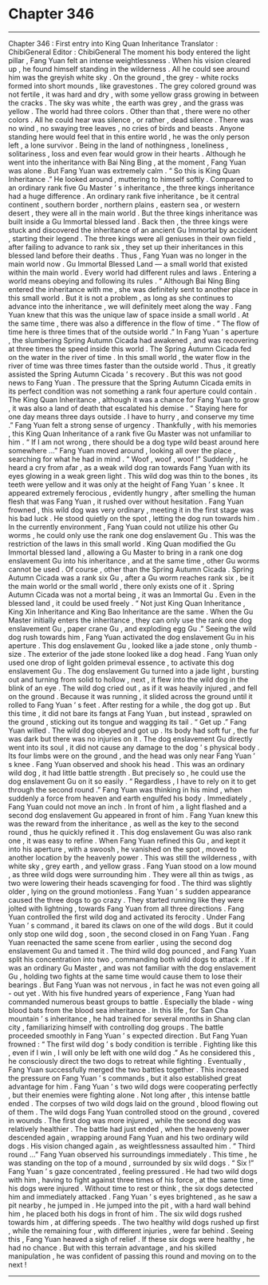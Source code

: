 
# Chapter 346


---

Chapter 346 : First entry into King Quan Inheritance
Translator :
ChibiGeneral
Editor :
ChibiGeneral
The moment his body entered the light pillar , Fang Yuan felt an intense weightlessness .
When his vision cleared up , he found himself standing in the wilderness .
All he could see around him was the greyish white sky .
On the ground , the grey - white rocks formed into short mounds , like gravestones .
The grey colored ground was not fertile , it was hard and dry , with some yellow grass growing in between the cracks .
The sky was white , the earth was grey , and the grass was yellow . The world had three colors .
Other than that , there were no other colors .
All he could hear was silence , or rather , dead silence . There was no wind , no swaying tree leaves , no cries of birds and beasts .
Anyone standing here would feel that in this entire world , he was the only person left , a lone survivor .
Being in the land of nothingness , loneliness , solitariness , loss and even fear would grow in their hearts .
Although he went into the inheritance with Bai Ning Bing , at the moment , Fang Yuan was alone .
But Fang Yuan was extremely calm .
“ So this is King Quan Inheritance .” He looked around , muttering to himself softly .
Compared to an ordinary rank five Gu Master ’ s inheritance , the three kings inheritance had a huge difference .
An ordinary rank five inheritance , be it central continent , southern border , northern plains , eastern sea , or western desert , they were all in the main world .
But the three kings inheritance was built inside a Gu Immortal blessed land .
Back then , the three kings were stuck and discovered the inheritance of an ancient Gu Immortal by accident , starting their legend .
The three kings were all geniuses in their own field , after failing to advance to rank six , they set up their inheritances in this blessed land before their deaths .
Thus , Fang Yuan was no longer in the main world now .
Gu Immortal Blessed Land
— a small world that existed within the main world .
Every world had different rules and laws .
Entering a world means obeying and following its rules .
“ Although Bai Ning Bing entered the inheritance with me , she was definitely sent to another place in this small world . But it is not a problem , as long as she continues to advance into the inheritance , we will definitely meet along the way .
Fang Yuan knew that this was the unique law of space inside a small world .
At the same time , there was also a difference in the flow of time .
“ The flow of time here is three times that of the outside world .” In Fang Yuan ’ s aperture , the slumbering Spring Autumn Cicada had awakened , and was recovering at three times the speed inside this world .
The Spring Autumn Cicada fed on the water in the river of time .
In this small world , the water flow in the river of time was three times faster than the outside world . Thus , it greatly assisted the Spring Autumn Cicada ’ s recovery .
But this was not good news to Fang Yuan .
The pressure that the Spring Autumn Cicada emits in its perfect condition was not something a rank four aperture could contain .
The King Quan Inheritance , although it was a chance for Fang Yuan to grow , it was also a land of death that escalated his demise .
“ Staying here for one day means three days outside . I have to hurry , and conserve my time .” Fang Yuan felt a strong sense of urgency .
Thankfully , with his memories , this King Quan Inheritance of a rank five Gu Master was not unfamiliar to him .
“ If I am not wrong , there should be a dog type wild beast around here somewhere …” Fang Yuan moved around , looking all over the place , searching for what he had in mind .
“ Woof , woof , woof !”
Suddenly , he heard a cry from afar , as a weak wild dog ran towards Fang Yuan with its eyes glowing in a weak green light .
This wild dog was thin to the bones , its teeth were yellow and it was only at the height of Fang Yuan ’ s knee .
It appeared extremely ferocious , evidently hungry , after smelling the human flesh that was Fang Yuan , it rushed over without hesitation .
Fang Yuan frowned , this wild dog was very ordinary , meeting it in the first stage was his bad luck .
He stood quietly on the spot , letting the dog run towards him .
In the currently environment , Fang Yuan could not utilize his other Gu worms , he could only use the rank one dog enslavement Gu .
This was the restriction of the laws in this small world .
King Quan modified the Gu Immortal blessed land , allowing a Gu Master to bring in a rank one dog enslavement Gu into his inheritance , and at the same time , other Gu worms cannot be used .
Of course , other than the Spring Autumn Cicada .
Spring Autumn Cicada was a rank six Gu , after a Gu worm reaches rank six , be it the main world or the small world , there only exists one of it .
Spring Autumn Cicada was not a mortal being , it was an Immortal Gu .
Even in the blessed land , it could be used freely .
“ Not just King Quan Inheritance , King Xin Inheritance and King Bao Inheritance are the same . When the Gu Master initially enters the inheritance , they can only use the rank one dog enslavement Gu , paper crane Gu , and exploding egg Gu .”
Seeing the wild dog rush towards him , Fang Yuan activated the dog enslavement Gu in his aperture .
This dog enslavement Gu , looked like a jade stone , only thumb - size . The exterior of the jade stone looked like a dog head .
Fang Yuan only used one drop of light golden primeval essence , to activate this dog enslavement Gu .
The dog enslavement Gu turned into a jade light , bursting out and turning from solid to hollow , next , it flew into the wild dog in the blink of an eye .
The wild dog cried out , as if it was heavily injured , and fell on the ground .
Because it was running , it slided across the ground until it rolled to Fang Yuan ’ s feet .
After resting for a while , the dog got up .
But this time , it did not bare its fangs at Fang Yuan , but instead , sprawled on the ground , sticking out its tongue and wagging its tail .
“ Get up .” Fang Yuan willed .
The wild dog obeyed and got up .
Its body had soft fur , the fur was dark but there was no injuries on it . The dog enslavement Gu directly went into its soul , it did not cause any damage to the dog ’ s physical body .
Its four limbs were on the ground , and the head was only near Fang Yuan ’ s knee .
Fang Yuan observed and shook his head .
This was an ordinary wild dog , it had little battle strength . But precisely so , he could use the dog enslavement Gu on it so easily .
“ Regardless , I have to rely on it to get through the second round .”
Fang Yuan was thinking in his mind , when suddenly a force from heaven and earth engulfed his body .
Immediately , Fang Yuan could not move an inch .
In front of him , a light flashed and a second dog enslavement Gu appeared in front of him .
Fang Yuan knew this was the reward from the inheritance , as well as the key to the second round , thus he quickly refined it .
This dog enslavement Gu was also rank one , it was easy to refine .
When Fang Yuan refined this Gu , and kept it into his aperture , with a
swoosh
, he vanished on the spot , moved to another location by the heavenly power .
This was still the wilderness , with white sky , grey earth , and yellow grass .
Fang Yuan stood on a low mound , as three wild dogs were surrounding him .
They were all thin as twigs , as two were lowering their heads scavenging for food . The third was slightly older , lying on the ground motionless .
Fang Yuan ’ s sudden appearance caused the three dogs to go crazy .
They started running like they were jolted with lightning , towards Fang Yuan from all three directions .
Fang Yuan controlled the first wild dog and activated its ferocity . Under Fang Yuan ’ s command , it bared its claws on one of the wild dogs .
But it could only stop one wild dog , soon , the second closed in on Fang Yuan .
Fang Yuan reenacted the same scene from earlier , using the second dog enslavement Gu and tamed it .
The third wild dog pounced , and Fang Yuan split his concentration into two , commanding both wild dogs to attack .
If it was an ordinary Gu Master , and was not familiar with the dog enslavement Gu , holding two fights at the same time would cause them to lose their bearings . But Fang Yuan was not nervous , in fact he was not even going all - out yet .
With his five hundred years of experience , Fang Yuan had commanded numerous beast groups to battle . Especially the blade - wing blood bats from the blood sea inheritance .
In this life , for San Cha mountain ’ s inheritance , he had trained for several months in Shang clan city , familiarizing himself with controlling dog groups .
The battle proceeded smoothly in Fang Yuan ’ s expected direction .
But Fang Yuan frowned : “ The first wild dog ’ s body condition is terrible . Fighting like this , even if I win , I will only be left with one wild dog .”
As he considered this , he consciously direct the two dogs to retreat while fighting .
Eventually , Fang Yuan successfully merged the two battles together .
This increased the pressure on Fang Yuan ’ s commands , but it also established great advantage for him .
Fang Yuan ’ s two wild dogs were cooperating perfectly , but their enemies were fighting alone .
Not long after , this intense battle ended .
The corpses of two wild dogs laid on the ground , blood flowing out of them .
The wild dogs Fang Yuan controlled stood on the ground , covered in wounds . The first dog was more injured , while the second dog was relatively healthier .
The battle had just ended , when the heavenly power descended again , wrapping around Fang Yuan and his two ordinary wild dogs .
His vision changed again , as weightlessness assaulted him .
“ Third round …” Fang Yuan observed his surroundings immediately .
This time , he was standing on the top of a mound , surrounded by six wild dogs .
“ Six !” Fang Yuan ’ s gaze concentrated , feeling pressured .
He had two wild dogs with him , having to fight against three times of his force , at the same time , his dogs were injured .
Without time to rest or think , the six dogs detected him and immediately attacked .
Fang Yuan ’ s eyes brightened , as he saw a pit nearby , he jumped in .
He jumped into the pit , with a hard wall behind him , he placed both his dogs in front of him .
The six wild dogs rushed towards him , at differing speeds . The two healthy wild dogs rushed up first , while the remaining four , with different injuries , were far behind .
Seeing this , Fang Yuan heaved a sigh of relief .
If these six dogs were healthy , he had no chance . But with this terrain advantage , and his skilled manipulation , he was confident of passing this round and moving on to the next !

---

